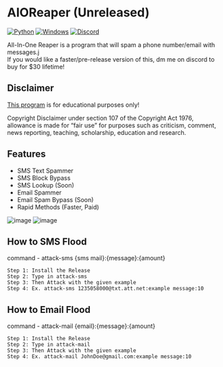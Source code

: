 # AIOReaper (Unreleased)
[![Python](https://img.shields.io/badge/Language-Python-yellow)](https://en.wikipedia.org/wiki/Python_(programming_language)) 
[![Windows](https://img.shields.io/badge/Platform-Windows-darkblue)](https://en.wikipedia.org/wiki/Microsoft_Windows) 
[![Discord](https://img.shields.io/badge/Support-Discord-blue)](https://discord.gg/Mtxy3uXvcn)

All-In-One Reaper is a program that will spam a phone number/email with messages.j  
If you would like a faster/pre-release version of this, dm me on discord to buy for $30 lifetime!

## Disclaimer
[This program](https://github.com/NotSlater/SMSBomber) is for educational purposes only!

Copyright Disclaimer under section 107 of the Copyright Act 1976, allowance is made for “fair use” for purposes such as criticism, comment, news reporting, teaching, scholarship, education and research.

## Features
* SMS Text Spammer
* SMS Block Bypass
* SMS Lookup (Soon)
* Email Spammer
* Email Spam Bypass (Soon)
* Rapid Methods (Faster, Paid)

![image](https://user-images.githubusercontent.com/59234115/156941395-99ff6332-b0bd-4b7b-b80d-b541db754512.png)
![image](https://user-images.githubusercontent.com/59234115/156941443-8ed58780-7ba0-4d23-b0ba-f6c3234d8775.png)

## How to SMS Flood
command - attack-sms {sms mail}:{message}:{amount}
```
Step 1: Install the Release
Step 2: Type in attack-sms
Step 3: Then Attack with the given example
Step 4: Ex. attack-sms 1235058000@txt.att.net:example message:10
```

## How to Email Flood
command - attack-mail {email}:{message}:{amount}
```
Step 1: Install the Release
Step 2: Type in attack-mail
Step 3: Then Attack with the given example
Step 4: Ex. attack-mail JohnDoe@gmail.com:example message:10
```
